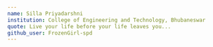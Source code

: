 ```yaml
---
name: Silla Priyadarshni
institution: College of Engineering and Technology, Bhubaneswar
quote: Live your life before your life leaves you...
github_user: FrozenGirl-spd
---
```

